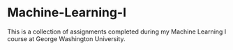 # Machine-Learning-I

This is a collection of assignments completed during my Machine Learning I course at George Washington University. 
